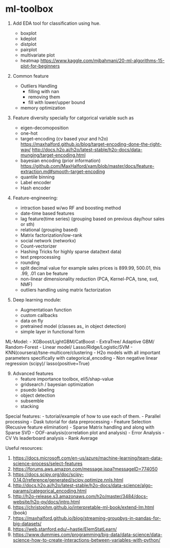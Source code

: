 # ml-toolbox

1. Add EDA tool for classification using hue.
	- boxplot
	- kdeplot
	- distplot
	- pairplot
	- multivariate plot
	- heatmap
		https://www.kaggle.com/mjbahmani/20-ml-algorithms-15-plot-for-beginners

2. Common feature
    - Outliers Handling
        - filling with nan
        - removing them
        - fill with lower/upper bound 
    - memory optimization
  
  
    
6. Feature diversity specially for catgorical variable such as 
	- eigen-decomoposition
	- one-hot
	- target-encoding (cv based your and h2o)
        https://maxhalford.github.io/blog/target-encoding-done-the-right-way/
        http://docs.h2o.ai/h2o/latest-stable/h2o-docs/data-munging/target-encoding.html
	- bayesian encoding (prior information) 
		https://github.com/MaxHalford/xam/blob/master/docs/feature-extraction.md#smooth-target-encoding
	- quantile binning
	- Label encoder
	- Hash encoder

7. Feature-engineering:
	- intraction based w/wo RF and boosting method
	- date-time based features
	- lag feature(time series) (grouping based on previous day/hour sales or sth)
	- relational (grouping based)
	- Matrix factorization/low-rank
	- social network (networkx)
	- Count-vectorizer
	- Hashing Tricks for highly sparse data(text data)
	- text preprocessing
	- rounding 
	- split decimal value 
		for example sales prices is 899.99, 500.01, this .99, .01 can be feature
	- non-linear dimensionality reduction (PCA, Kernel-PCA, tsne, svd, NMF)
    - outliers handling using matrix factorization




8. Deep learning module:
	- Augmentatioan function
	- custom callbacks
	- data on fly 
	- pretrained model (classes as_ in object detection)
	- simple layer in functional form


 


ML-Model:
	- XGBoost/LightGBM/CatBoost
	- ExtraTree/ Adaptive GBM/ Random-Forest
	- Linear model/ Lasso/Ridge/Logistic/SVM
	- KNN(coursera)/tsne-multicore/clustering
	- H2o models with all important parameters specifically with categorical_encoding
	- Non negative linear regression (scipy)/ lasso(positive=True)


9. Advanced features
    - feature importance toolbox, eli5/shap-value
    - gridsearch / bayesian optimization
    - psuedo labeling
    - object detection
    - subsemble
    - stacking

  

Special features:
    - tutorial/example of how to use each of them.
    - Parallel processing
    - Dask tutorial for data preprocessing
    - Feature Selection (Recusive feature elimination)
    - Sparse Matrix handling and along with Sparse SVD
    - OOF-analysis(correlation plot and analysis)
    - Error Analysis
    - CV Vs leaderboard analysis
    - Rank Average




Useful resources:
1. https://docs.microsoft.com/en-us/azure/machine-learning/team-data-science-process/select-features
2. https://forums.aws.amazon.com/message.jspa?messageID=774050
3. https://docs.scipy.org/doc/scipy-0.14.0/reference/generated/scipy.optimize.nnls.html
4. http://docs.h2o.ai/h2o/latest-stable/h2o-docs/data-science/algo-params/categorical_encoding.html
5. http://h2o-release.s3.amazonaws.com/h2o/master/3484/docs-website/h2o-py/docs/intro.html
6. https://christophm.github.io/interpretable-ml-book/extend-lm.html (book)
7. https://maxhalford.github.io/blog/streaming-groupbys-in-pandas-for-big-datasets/
8. https://web.stanford.edu/~hastie/ElemStatLearn/
9. https://www.dummies.com/programming/big-data/data-science/data-science-how-to-create-interactions-between-variables-with-python/


